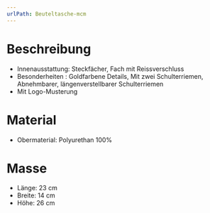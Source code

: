 ```yaml
---
urlPath: Beuteltasche-mcm
---
```


# Beschreibung

- Innenausstattung: Steckfächer, Fach mit Reissverschluss
- Besonderheiten : Goldfarbene Details, Mit zwei Schulterriemen, Abnehmbarer, längenverstellbarer Schulterriemen
- Mit Logo-Musterung

# Material

- Obermaterial: Polyurethan 100%

# Masse

- Länge: 23 cm
- Breite: 14 cm
- Höhe: 26 cm
